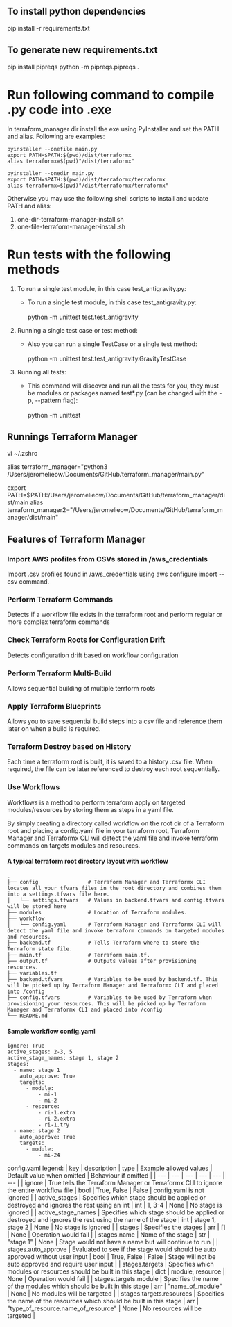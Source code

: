 ## To install python dependencies

pip install -r requirements.txt

## To generate new requirements.txt

pip install pipreqs
python -m pipreqs.pipreqs .

# Run following command to compile .py code into .exe

In terraform_manager dir install the exe using PyInstaller and set the PATH and alias.
Following are examples:

    pyinstaller --onefile main.py
    export PATH=$PATH:$(pwd)/dist/terraformx
    alias terraformx=$(pwd)"/dist/terraformx"

    pyinstaller --onedir main.py
    export PATH=$PATH:$(pwd)/dist/terraformx/terraformx
    alias terraformx=$(pwd)"/dist/terraformx/terraformx"

Otherwise you may use the following shell scripts to install and update PATH and alias:

1. one-dir-terraform-manager-install.sh
2. one-file-terraform-manager-install.sh

# Run tests with the following methods

1. To run a single test module, in this case test_antigravity.py:

   - To run a single test module, in this case test_antigravity.py:<br /><br />
     python -m unittest test.test_antigravity

2. Running a single test case or test method:

   - Also you can run a single TestCase or a single test method:<br /><br />
     python -m unittest test.test_antigravity.GravityTestCase

3. Running all tests:

   - This command will discover and run all the tests for you, they must be modules or packages named test\*.py (can be changed with the -p, --pattern flag):<br /><br />
     python -m unittest

## Runnings Terraform Manager

vi ~/.zshrc

alias terraform_manager="python3 /Users/jeromelieow/Documents/GitHub/terraform_manager/main.py"

export PATH=$PATH:/Users/jeromelieow/Documents/GitHub/terraform_manager/dist/main
alias terraform_manager2="/Users/jeromelieow/Documents/GitHub/terraform_manager/dist/main"

## Features of Terraform Manager

### Import AWS profiles from CSVs stored in /aws_credentials

Import .csv profiles found in /aws_credentials using aws configure import --csv command.

### Perform Terraform Commands

Detects if a workflow file exists in the terraform root and perform regular or more complex terraform commands

### Check Terraform Roots for Configuration Drift

Detects configuration drift based on workflow configuration

### Perform Terraform Multi-Build

Allows sequential building of multiple terrform roots

### Apply Terraform Blueprints

Allows you to save sequential build steps into a csv file and reference them later on when a build is required.

### Terraform Destroy based on History

Each time a terraform root is built, it is saved to a history .csv file. When required, the file can be later referenced to destroy each root sequentially.

### Use Workflows

Workflows is a method to perform terraform apply on targeted modules/resources by storing them as steps in a yaml file.

By simply creating a directory called workflow on the root dir of a Terraform root and placing a config.yaml file in your terraform root, Terraform Manager and Terraformx CLI will detect the yaml file and invoke terraform commands on targets modules and resources.

#### A typical terraform root directory layout with workflow

    .
    ├── config                # Terraform Manager and Terraformx CLI locates all your tfvars files in the root directory and combines them into a settings.tfvars file here.
    │   └── settings.tfvars   # Values in backend.tfvars and config.tfvars will be stored here
    ├── modules               # Location of Terraform modules.
    ├── workflow
    │   └── config.yaml       # Terraform Manager and Terraformx CLI will detect the yaml file and invoke terraform commands on targeted modules and resources.
    ├── backend.tf            # Tells Terraform where to store the Terraform state file.
    ├── main.tf               # Terraform main.tf.
    ├── output.tf             # Outputs values after provisioning resources.
    ├── variables.tf
    ├── backend.tfvars        # Variables to be used by backend.tf. This will be picked up by Terraform Manager and Terraformx CLI and placed into /config
    ├── config.tfvars         # Variables to be used by Terraform when provisioning your resources. This will be picked up by Terraform Manager and Terraformx CLI and placed into /config
    └── README.md

#### Sample workflow config.yaml

```
ignore: True
active_stages: 2-3, 5
active_stage_names: stage 1, stage 2
stages:
  - name: stage 1
    auto_approve: True
    targets:
      - module:
          - mi-1
          - mi-2
      - resource:
          - ri-1.extra
          - ri-2.extra
          - ri-1.try
  - name: stage 2
    auto_approve: True
    targets:
      - module:
          - mi-24
```

config.yaml legend:
| key | description | type | Example allowed values | Default value when omitted | Behaviour if omitted |
| --- | --- | --- | --- | --- | --- |
| ignore | True tells the Terraform Manager or Terraformx CLI to ignore the entire workflow file | bool | True, False | False | config.yaml is not ignored |
| active_stages | Specifies which stage should be applied or destroyed and ignores the rest using an int | int | 1, 3-4 | None | No stage is ignored |
| active_stage_names | Specifies which stage should be applied or destroyed and ignores the rest using the name of the stage | int | stage 1, stage 2 | None | No stage is ignored |
| stages | Specifies the stages | arr | [] | None | Operation would fail |
| stages.name | Name of the stage | str | "stage 1" | None | Stage would not have a name but will continue to run |
| stages.auto_approve | Evaluated to see if the stage would should be auto approved without user input | bool | True, False | False | Stage will not be auto approved and require user input |
| stages.targets | Specifies which modules or resources should be built in this stage | dict | module, resource | None | Operation would fail |
| stages.targets.module | Specifies the name of the modules which should be built in this stage | arr | "name_of_module" | None | No modules will be targeted |
| stages.targets.resources | Specifies the name of the resources which should be built in this stage | arr | "type_of_resource.name_of_resource" | None | No resources will be targeted |
